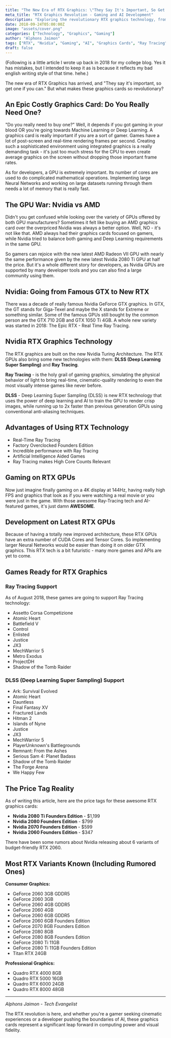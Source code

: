 ```yaml
---
title: "The New Era of RTX Graphics: \"They Say It's Important, So Get One If You Can\""
meta_title: "RTX Graphics Revolution - Gaming and AI Development"
description: "Exploring the revolutionary RTX graphics technology, from gaming performance to AI development capabilities. A comprehensive look at Nvidia's transition from GTX to RTX."
date: 2018-09-24T05:00:00Z
image: "assets/cover.png"
categories: ["Technology", "Graphics", "Gaming"]
author: "Alphons Jaimon"
tags: ["RTX", "Nvidia", "Gaming", "AI", "Graphics Cards", "Ray Tracing"]
draft: false
---
```

(Following is a little article I wrote up back in 2018 for my college blog. Yes it has mistakes, but I intended to keep it as is because it reflects my bad english writing style of that time. hehe.)

The new era of RTX Graphics has arrived, and "They say it's important, so get one if you can." But what makes these graphics cards so revolutionary?

## An Epic Costly Graphics Card: Do You Really Need One?

"Do you really need to buy one?" Well, it depends if you got gaming in your blood OR you're going towards Machine Learning or Deep Learning. A graphics card is really important if you are a sort of gamer. Games have a lot of post-screen and real-time rendering frames per second. Creating such a sophisticated environment using integrated graphics is a really demanding task - it's just too much stress for the CPU to even create average graphics on the screen without dropping those important frame rates.

As for developers, a GPU is extremely important. Its number of cores are used to do complicated mathematical operations. Implementing large Neural Networks and working on large datasets running through them needs a lot of memory that is really fast.

## The GPU War: Nvidia vs AMD

Didn't you get confused while looking over the variety of GPUs offered by both GPU manufacturers? Sometimes it felt like buying an AMD graphics card over the overpriced Nvidia was always a better option. Well, NO - it's not like that. AMD always had their graphics cards focused on gamers, while Nvidia tried to balance both gaming and Deep Learning requirements in the same GPU.

So gamers can rejoice with the new latest AMD Radeon VII GPU with nearly the same performance given by the new latest Nvidia 2080 Ti GPU at half the price. But it's a whole different story for developers, as Nvidia GPUs are supported by many developer tools and you can also find a large community using them.

## Nvidia: Going from Famous GTX to New RTX

There was a decade of really famous Nvidia GeForce GTX graphics. In GTX, the GT stands for Giga-Texel and maybe the X stands for Extreme or something similar. Some of the famous GPUs still bought by the common person are the GTX 710 2GB and GTX 1050 Ti 4GB. A whole new variety was started in 2018: The Epic RTX - Real Time Ray Tracing.

## Nvidia RTX Graphics Technology

The RTX graphics are built on the new Nvidia Turing Architecture. The RTX GPUs also bring some new technologies with them: **DLSS (Deep Learning Super Sampling)** and **Ray Tracing**.

**Ray Tracing** - is the holy grail of gaming graphics, simulating the physical behavior of light to bring real-time, cinematic-quality rendering to even the most visually intense games like never before.

**DLSS** - Deep Learning Super Sampling (DLSS) is new RTX technology that uses the power of deep learning and AI to train the GPU to render crisp images, while running up to 2x faster than previous generation GPUs using conventional anti-aliasing techniques.

## Advantages of Using RTX Technology

- Real-Time Ray Tracing
- Factory Overclocked Founders Edition
- Incredible performance with Ray Tracing
- Artificial Intelligence Aided Games
- Ray Tracing makes High Core Counts Relevant

## Gaming on RTX GPUs

Now just imagine finally gaming on a 4K display at 144Hz, having really high FPS and graphics that look as if you were watching a real movie or you were just in the game. With those awesome Ray-Tracing tech and AI-featured games, it's just damn **AWESOME**.

## Development on Latest RTX GPUs

Because of having a totally new improved architecture, these RTX GPUs have an extra number of CUDA Cores and Tensor Cores. So implementing larger Neural Networks would be easier than doing it on older GTX graphics. This RTX tech is a bit futuristic - many more games and APIs are yet to come.

## Games Ready for RTX Graphics

### Ray Tracing Support
As of August 2018, these games are going to support Ray Tracing technology:

- Assetto Corsa Competizione
- Atomic Heart
- Battlefield V
- Control
- Enlisted
- Justice
- JX3
- MechWarrior 5
- Metro Exodus
- ProjectDH
- Shadow of the Tomb Raider

### DLSS (Deep Learning Super Sampling) Support

- Ark: Survival Evolved
- Atomic Heart
- Dauntless
- Final Fantasy XV
- Fractured Lands
- Hitman 2
- Islands of Nyne
- Justice
- JX3
- MechWarrior 5
- PlayerUnknown's Battlegrounds
- Remnant: From the Ashes
- Serious Sam 4: Planet Badass
- Shadow of the Tomb Raider
- The Forge Arena
- We Happy Few

## The Price Tag Reality

As of writing this article, here are the price tags for these awesome RTX graphics cards:

- **Nvidia 2080 Ti Founders Edition** - $1,199
- **Nvidia 2080 Founders Edition** - $799
- **Nvidia 2070 Founders Edition** - $599
- **Nvidia 2060 Founders Edition** - $347

There have been some rumors about Nvidia releasing about 6 variants of budget-friendly RTX 2060.

## Most RTX Variants Known (Including Rumored Ones)

**Consumer Graphics:**
- GeForce 2060 3GB GDDR5
- GeForce 2060 3GB
- GeForce 2060 4GB GDDR5
- GeForce 2060 4GB
- GeForce 2060 6GB GDDR5
- GeForce 2060 6GB Founders Edition
- GeForce 2070 8GB Founders Edition
- GeForce 2080 8GB
- GeForce 2080 8GB Founders Edition
- GeForce 2080 Ti 11GB
- GeForce 2080 Ti 11GB Founders Edition
- Titan RTX 24GB

**Professional Graphics:**
- Quadro RTX 4000 8GB
- Quadro RTX 5000 16GB
- Quadro RTX 6000 24GB
- Quadro RTX 8000 48GB

---

*Alphons Jaimon - Tech Evangelist*

The RTX revolution is here, and whether you're a gamer seeking cinematic experiences or a developer pushing the boundaries of AI, these graphics cards represent a significant leap forward in computing power and visual fidelity.